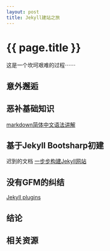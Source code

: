 ```yaml
---
layout: post
title: Jekyll建站之旅
---
```


{{ page.title }}
================

这是一个坎坷艰难的过程⋯⋯


意外邂逅
--------


恶补基础知识
------------


[markdown简体中文语法讲解][markdown]



基于Jekyll Bootsharp初建
------------------------



迟到的文档 [一步步构建Jekyll网站][buildJekyllStepbyStep]


没有GFM的纠结
-------------

[Jekyll plugins][jekyllplugin]


结论
----


相关资源
--------





[buildJekyllStepbyStep]: http://chen.yanping.me/cn/blog/2011/12/15/building-static-sites-with-jekyll/
                         '详细讲解一步步建立Jekyll站点过程'
[jekyllplugin]: http://dev.af83.com/2012/02/27/howto-extend-the-redcarpet2-markdown-lib.html
                '增加GFM功能的插件'
[markdown]: http://wowubuntu.com/markdown/
            'Markdown语法简体中文版'


